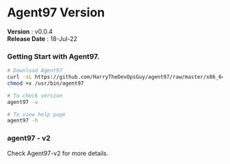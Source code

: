 # Agent97 Version
 **Version**        : v0.0.4 <br>
 **Release Date**   : 18-Jul-22 <br>

### Getting Start with Agent97.
```bash
# Download Agent97
curl -sL https://github.com/HarryTheDevOpsGuy/agent97/raw/master/x86_64/agent97 -o /usr/bin/agent97
chmod +x /usr/bin/agent97

# To check version
agent97 -v

# To view help page
agent97 -h
```

### agent97 - v2
Check Agent97-v2 for more details. 
